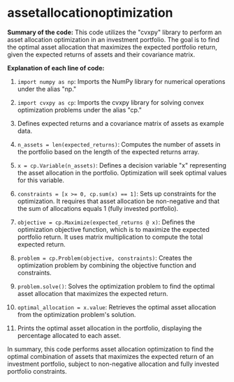 # assetallocationoptimization


**Summary of the code:**
This code utilizes the "cvxpy" library to perform an asset allocation optimization in an investment portfolio. The goal is to find the optimal asset allocation that maximizes the expected portfolio return, given the expected returns of assets and their covariance matrix.

**Explanation of each line of code:**

1. `import numpy as np`: Imports the NumPy library for numerical operations under the alias "np."

2. `import cvxpy as cp`: Imports the cvxpy library for solving convex optimization problems under the alias "cp."

3. Defines expected returns and a covariance matrix of assets as example data.

4. `n_assets = len(expected_returns)`: Computes the number of assets in the portfolio based on the length of the expected returns array.

5. `x = cp.Variable(n_assets)`: Defines a decision variable "x" representing the asset allocation in the portfolio. Optimization will seek optimal values for this variable.

6. `constraints = [x >= 0, cp.sum(x) == 1]`: Sets up constraints for the optimization. It requires that asset allocation be non-negative and that the sum of allocations equals 1 (fully invested portfolio).

7. `objective = cp.Maximize(expected_returns @ x)`: Defines the optimization objective function, which is to maximize the expected portfolio return. It uses matrix multiplication to compute the total expected return.

8. `problem = cp.Problem(objective, constraints)`: Creates the optimization problem by combining the objective function and constraints.

9. `problem.solve()`: Solves the optimization problem to find the optimal asset allocation that maximizes the expected return.

10. `optimal_allocation = x.value`: Retrieves the optimal asset allocation from the optimization problem's solution.

11. Prints the optimal asset allocation in the portfolio, displaying the percentage allocated to each asset.

In summary, this code performs asset allocation optimization to find the optimal combination of assets that maximizes the expected return of an investment portfolio, subject to non-negative allocation and fully invested portfolio constraints.
